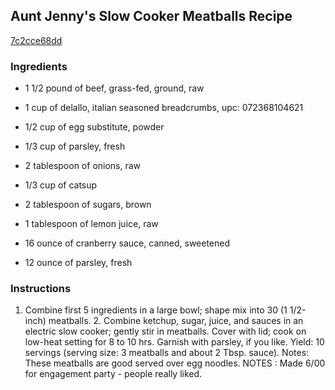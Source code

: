 ## Aunt Jenny's Slow Cooker Meatballs Recipe

[7c2cce68dd](http://cookeatshare.com/recipes/aunt-jenny-s-slow-cooker-meatballs-71917)

### Ingredients

 - 1 1/2 pound of beef, grass-fed, ground, raw

 - 1 cup of delallo, italian seasoned breadcrumbs, upc: 072368104621

 - 1/2 cup of egg substitute, powder

 - 1/3 cup of parsley, fresh

 - 2 tablespoon of onions, raw

 - 1/3 cup of catsup

 - 2 tablespoon of sugars, brown

 - 1 tablespoon of lemon juice, raw

 - 16 ounce of cranberry sauce, canned, sweetened

 - 12 ounce of parsley, fresh

### Instructions

1. Combine first 5 ingredients in a large bowl; shape mix into 30 (1 1/2-inch) meatballs. 2. Combine ketchup, sugar, juice, and sauces in an electric slow cooker; gently stir in meatballs. Cover with lid; cook on low-heat setting for 8 to 10 hrs. Garnish with parsley, if you like. Yield: 10 servings (serving size: 3 meatballs and about 2 Tbsp. sauce). Notes: These meatballs are good served over egg noodles. NOTES : Made 6/00 for engagement party - people really liked.